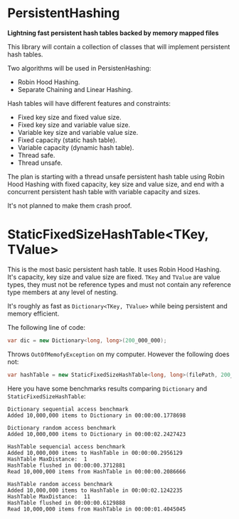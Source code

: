 # PersistentHashing
<strong>Lightning fast persistent hash tables backed by memory mapped files</strong>

This library will contain a collection of classes that will implement
persistent hash tables. 

Two algorithms will be used in PersistenHashing:
  * Robin Hood Hashing.
  * Separate Chaining and Linear Hashing.

Hash tables will have different features and constraints:
  * Fixed key size and fixed value size.
  * Fixed key size and variable value size.
  * Variable key size and variable value size.
  * Fixed capacity (static hash table).
  * Variable capacity (dynamic hash table).
  * Thread safe.
  * Thread unsafe.

The plan is starting with a thread unsafe persistent hash table using Robin Hood Hashing with fixed capacity,
key size and value size, and end with a concurrent persistent hash table with variable capacity and sizes.

It's not planned to make them crash proof.

# StaticFixedSizeHashTable<TKey, TValue>

This is the most basic persistent hash table. It uses Robin Hood Hashing. It's capacity, key size and value size are fixed.
`TKey` and `TValue` are value types, they must not be reference types and must not contain any reference type members at any level of nesting.

It's roughly as fast as `Dictionary<TKey, TValue>` while being persistent and memory efficient.

The following line of code:

```csharp
var dic = new Dictionary<long, long>(200_000_000);
```

Throws `OutOfMemofyException` on my computer. However the following does not:


```csharp
var hashTable = new StaticFixedSizeHashTable<long, long>(filePath, 200_000_000);
```



Here you have some benchmarks results comparing `Dictionary` and `StaticFixedSizeHashTable`:


```
Dictionary sequential access benchmark
Added 10,000,000 items to Dictionary in 00:00:00.1778698
 
Dictionary random access benchmark
Added 10,000,000 items to Dictionary in 00:00:02.2427423
 
HashTable sequencial access benchmark
Added 10,000,000 items to HashTable in 00:00:00.2956129
HashTable MaxDistance:  1
HashTable flushed in 00:00:00.3712881
Read 10,000,000 items from HashTable in 00:00:00.2086666
 
HashTable random access benchmark
Added 10,000,000 items to HashTable in 00:00:02.1242235
HashTable MaxDistance:  11
HashTable flushed in 00:00:00.6129888
Read 10,000,000 items from HashTable in 00:00:01.4045045
```



